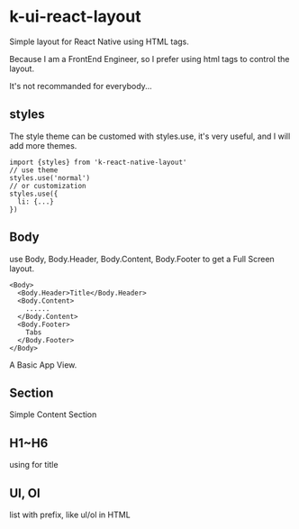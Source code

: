 # k-ui-react-layout
Simple layout for React Native using HTML tags.

Because I am a FrontEnd Engineer, so I prefer using html tags to control the layout.

It's not recommanded for everybody...

## styles

The style theme can be customed with styles.use, it's very useful, and I will add more themes.

```
import {styles} from 'k-react-native-layout'
// use theme
styles.use('normal')
// or customization
styles.use({
  li: {...}
})
```

## Body

use Body, Body.Header, Body.Content, Body.Footer to get a Full Screen layout.

```
<Body>
  <Body.Header>Title</Body.Header>
  <Body.Content>
    ......
  </Body.Content>
  <Body.Footer>
    Tabs
  </Body.Footer>
</Body>
```

A Basic App View.

## Section

Simple Content Section

## H1~H6

using for title

## UI, Ol

list with prefix, like ul/ol in HTML

